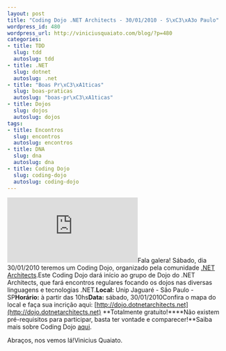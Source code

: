 ```yaml
--- 
layout: post
title: "Coding Dojo .NET Architects - 30/01/2010 - S\xC3\xA3o Paulo"
wordpress_id: 480
wordpress_url: http://viniciusquaiato.com/blog/?p=480
categories: 
- title: TDD
  slug: tdd
  autoslug: tdd
- title: .NET
  slug: dotnet
  autoslug: .net
- title: "Boas Pr\xC3\xA1ticas"
  slug: boas-praticas
  autoslug: "boas-pr\xC3\xA1ticas"
- title: Dojos
  slug: dojos
  autoslug: dojos
tags: 
- title: Encontros
  slug: encontros
  autoslug: encontros
- title: DNA
  slug: dna
  autoslug: dna
- title: Coding Dojo
  slug: coding-dojo
  autoslug: coding-dojo
---
```

![](http://dojo.dotnetarchitects.net/wp-content/themes/eminent/timthumb.php?src=http://dojo.dotnetarchitects.net/wp-content/uploads/Dojo1.png&h=170&w=270&zc=1 "Dojo")Fala galera! Sábado, dia 30/01/2010 teremos um Coding Dojo, organizado pela comunidade [.NET Architects](http://dotnetarchitects.net).Este Coding Dojo dará início ao grupo de Dojo do .NET Architects, que fará encontros regulares focando os dojos nas diversas linguagens e tecnologias .NET.**Local:** Unip Jaguaré - São Paulo - SP**Horário:** à partir das 10hs**Data:** sábado, 30/01/2010Confira o mapa do local e faça sua incrição aqui: [http://dojo.dotnetarchitects.net](http://dojo.dotnetarchitects.net) **Totalmente gratuito!****Não existem pré-requisitos para participar, basta ter vontade e comparecer!**Saiba mais sobre Coding Dojo [aqui](http://codingdojo.org/).

Abraços,
 nos vemos lá!Vinicius Quaiato.
